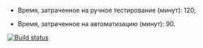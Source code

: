 - Время, затраченное на ручное тестирование (минут): 120;

- Время, затраченное на автоматизацию (минут): 90.

[![Build status](https://ci.appveyor.com/api/projects/status/i99gyp4du91v1qgl/branch/main?svg=true)](https://ci.appveyor.com/project/ElizavetaKhmel/testmode-patterns/branch/main)

